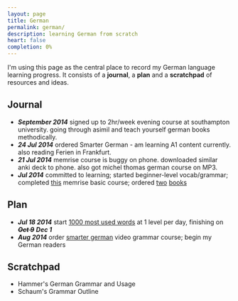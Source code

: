 ```yaml
---
layout: page
title: German
permalink: german/
description: learning German from scratch
heart: false
completion: 0%
---
```


I'm using this page as the central place to record my German language learning progress.  It consists of a **journal**, a **plan** and a **scratchpad** of resources and ideas.

## Journal

[comment]: <#> ( date +"***%B %Y***" )

+ ***September 2014*** signed up to 2hr/week evening course at southampton university.  going through asimil and teach yourself german books methodically.
+ ***24 Jul 2014*** ordered Smarter German - am learning A1 content currently.  also reading Ferien in Frankfurt.
+ ***21 Jul 2014*** memrise course is buggy on phone.  downloaded similar anki deck to phone.  also got michel thomas german course on MP3.
+ ***Jul 2014*** committed to learning; started beginner-level vocab/grammar; completed [this](http://www.memrise.com/course/79104/learn-basic-german/) memrise basic course; ordered [two](http://www.amazon.co.uk/gp/product/1494337614/ref=oh_aui_detailpage_o00_s00?ie=UTF8&psc=1) [books](http://www.amazon.co.uk/gp/product/3589015012/ref=oh_aui_detailpage_o01_s00?ie=UTF8&psc=1)

## Plan

+ ***Jul 18 2014*** start [1000 most used words](http://www.memrise.com/course/46/1000-words-of-elementary-german-2/) at 1 level per day, finishing on ***<s>Oct 9</s>*** ***Dec 1***
+ ***Aug 2014*** order [smarter german](http://smartergerman.com/) video grammar course; begin my German readers


## Scratchpad

+ Hammer's German Grammar and Usage
+ Schaum's Grammar Outline
